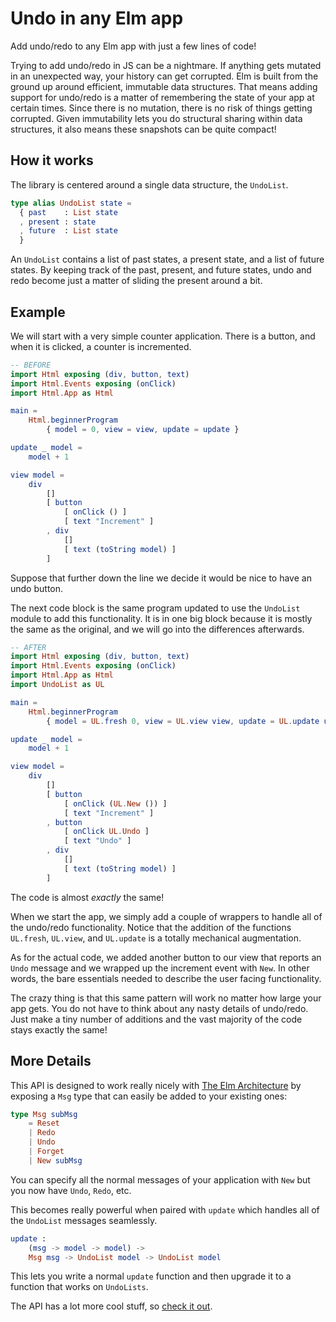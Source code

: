 # Undo in any Elm app

Add undo/redo to any Elm app with just a few lines of code!

Trying to add undo/redo in JS can be a nightmare. If anything gets mutated in
an unexpected way, your history can get corrupted. Elm is built from the ground
up around efficient, immutable data structures. That means adding support for
undo/redo is a matter of remembering the state of your app at certain times.
Since there is no mutation, there is no risk of things getting corrupted. Given
immutability lets you do structural sharing within data structures, it also
means these snapshots can be quite compact!


## How it works

The library is centered around a single data structure, the `UndoList`.

```elm
type alias UndoList state =
  { past    : List state
  , present : state
  , future  : List state
  }
```

An `UndoList` contains a list of past states, a present state, and a list of
future states. By keeping track of the past, present, and future states, undo
and redo become just a matter of sliding the present around a bit.


## Example

We will start with a very simple counter application. There is a button, and
when it is clicked, a counter is incremented.

```elm
-- BEFORE
import Html exposing (div, button, text)
import Html.Events exposing (onClick)
import Html.App as Html

main =
    Html.beginnerProgram
        { model = 0, view = view, update = update }

update _ model =
    model + 1

view model =
    div
        []
        [ button
            [ onClick () ]
            [ text "Increment" ]
        , div
            []
            [ text (toString model) ]
        ]
```

Suppose that further down the line we decide it would be nice to have an undo
button.

The next code block is the same program updated to use the `UndoList` module to
add this functionality. It is in one big block because it is mostly the same as
the original, and we will go into the differences afterwards.

```elm
-- AFTER
import Html exposing (div, button, text)
import Html.Events exposing (onClick)
import Html.App as Html
import UndoList as UL

main =
    Html.beginnerProgram
        { model = UL.fresh 0, view = UL.view view, update = UL.update update }

update _ model =
    model + 1

view model =
    div
        []
        [ button
            [ onClick (UL.New ()) ]
            [ text "Increment" ]
        , button
            [ onClick UL.Undo ]
            [ text "Undo" ]
        , div
            []
            [ text (toString model) ]
        ]
```

The code is almost *exactly* the same!

When we start the app, we simply add a couple of wrappers to handle all of the
undo/redo functionality. Notice that the addition of the functions `UL.fresh`,
`UL.view`, and `UL.update` is a totally mechanical augmentation.

As for the actual code, we added another button to our view that reports an
`Undo` message and we wrapped up the increment event with `New`. In other
words, the bare essentials needed to describe the user facing functionality.

The crazy thing is that this same pattern will work no matter how large your
app gets. You do not have to think about any nasty details of undo/redo. Just
make a tiny number of additions and the vast majority of the code stays exactly
the same!


## More Details

This API is designed to work really nicely with [The Elm Architecture][arch] by
exposing a `Msg` type that can easily be added to your existing ones:

[arch]: http://guide.elm-lang.org/architecture/index.html

```elm
type Msg subMsg
    = Reset
    | Redo
    | Undo
    | Forget
    | New subMsg
```

You can specify all the normal messages of your application with `New` but you
now have `Undo`, `Redo`, etc.

This becomes really powerful when paired with `update` which handles all of the
`UndoList` messages seamlessly.

```elm
update :
    (msg -> model -> model) ->
    Msg msg -> UndoList model -> UndoList model
```

This lets you write a normal `update` function and then upgrade it to
a function that works on `UndoLists`.

The API has a lot more cool stuff, so [check it out][docs].

[docs]: http://package.elm-lang.org/packages/elm-community/undo-redo/latest
